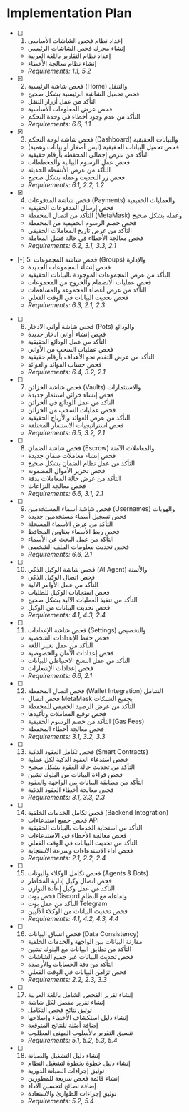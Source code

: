 # Implementation Plan

- [ ] 1. إعداد نظام فحص الشاشات الأساسي
  - إنشاء محرك فحص الشاشات الرئيسي
  - إعداد نظام التقارير باللغة العربية
  - إنشاء نظام معالجة الأخطاء
  - _Requirements: 1.1, 5.2_

- [x] 2. فحص شاشة الرئيسية (Home) والتنقل
  - فحص تحميل الشاشة الرئيسية بشكل صحيح
  - التأكد من عمل أزرار التنقل
  - فحص عرض المعلومات الأساسية
  - التأكد من عدم وجود أخطاء في وحدة التحكم
  - _Requirements: 6.6, 1.1_

- [x] 3. فحص شاشة لوحة التحكم (Dashboard) والبيانات الحقيقية
  - فحص تحميل البيانات الحقيقية (ليس أصفار أو بيانات وهمية)
  - التأكد من عرض إجمالي المحفظة بأرقام حقيقية
  - فحص عمل الرسوم البيانية والمخططات
  - التأكد من عرض الأنشطة الحديثة
  - فحص زر التحديث وعمله بشكل صحيح
  - _Requirements: 6.1, 2.2, 1.2_

- [x] 4. فحص شاشة المدفوعات (Payments) والعمليات الحقيقية
  - فحص إرسال المدفوعات الحقيقية
  - التأكد من اتصال المحفظة (MetaMask) وعمله بشكل صحيح
  - فحص خصم الرسوم الحقيقية من المحفظة
  - التأكد من عرض تاريخ المعاملات الحقيقي
  - فحص معالجة الأخطاء في حالة فشل المعاملة
  - _Requirements: 6.2, 3.1, 3.3, 2.1_

- [-] 5. فحص شاشة المجموعات (Groups) والإدارة
  - فحص إنشاء المجموعات الجديدة
  - التأكد من عرض المجموعات الموجودة بالبيانات الحقيقية
  - فحص عمليات الانضمام والخروج من المجموعات
  - التأكد من عرض أعضاء المجموعة والمساهمات
  - فحص تحديث البيانات في الوقت الفعلي
  - _Requirements: 6.3, 2.1, 2.3_

- [ ] 6. فحص شاشة أواني الادخار (Pots) والودائع
  - فحص إنشاء أواني ادخار جديدة
  - التأكد من عمل الودائع الحقيقية
  - فحص عمليات السحب من الأواني
  - التأكد من عرض التقدم نحو الأهداف بأرقام حقيقية
  - فحص حساب الفوائد والعوائد
  - _Requirements: 6.4, 3.2, 2.1_

- [ ] 7. فحص شاشة الخزائن (Vaults) والاستثمارات
  - فحص إنشاء خزائن استثمار جديدة
  - التأكد من عمل الودائع في الخزائن
  - فحص عمليات السحب من الخزائن
  - التأكد من عرض العوائد والأرباح الحقيقية
  - فحص استراتيجيات الاستثمار المختلفة
  - _Requirements: 6.5, 3.2, 2.1_

- [ ] 8. فحص شاشة الضمان (Escrow) والمعاملات الآمنة
  - فحص إنشاء معاملات ضمان جديدة
  - التأكد من عمل نظام الضمان بشكل صحيح
  - فحص تحرير الأموال المضمونة
  - التأكد من عرض حالة المعاملات بدقة
  - فحص معالجة النزاعات
  - _Requirements: 6.6, 3.1, 2.1_

- [ ] 9. فحص شاشة أسماء المستخدمين (Usernames) والهويات
  - فحص تسجيل أسماء مستخدمين جديدة
  - التأكد من عرض الأسماء المسجلة
  - فحص ربط الأسماء بعناوين المحافظ
  - التأكد من عمل البحث عن الأسماء
  - فحص تحديث معلومات الملف الشخصي
  - _Requirements: 6.6, 2.1_

- [ ] 10. فحص شاشة الوكيل الذكي (AI Agent) والأتمتة
  - فحص اتصال الوكيل الذكي
  - التأكد من عمل الأوامر الآلية
  - فحص استجابات الوكيل للطلبات
  - التأكد من تنفيذ العمليات الآلية بشكل صحيح
  - فحص تحديث البيانات من الوكيل
  - _Requirements: 4.1, 4.3, 2.4_

- [ ] 11. فحص شاشة الإعدادات (Settings) والتخصيص
  - فحص حفظ الإعدادات الشخصية
  - التأكد من عمل تغيير اللغة
  - فحص إعدادات الأمان والخصوصية
  - التأكد من عمل النسخ الاحتياطي للبيانات
  - فحص إعدادات الإشعارات
  - _Requirements: 6.6, 2.1_

- [ ] 12. فحص اتصال المحفظة (Wallet Integration) الشامل
  - فحص اتصال MetaMask بجميع الشبكات
  - التأكد من عرض الرصيد الحقيقي للمحفظة
  - فحص توقيع المعاملات وتأكيدها
  - التأكد من خصم الرسوم الحقيقية (Gas Fees)
  - فحص معالجة أخطاء المحفظة
  - _Requirements: 3.1, 3.2, 3.3_

- [ ] 13. فحص تكامل العقود الذكية (Smart Contracts)
  - فحص استدعاء العقود الذكية لكل عملية
  - التأكد من تحديث حالة العقود بشكل صحيح
  - فحص قراءة البيانات من البلوك تشين
  - التأكد من مطابقة البيانات بين الواجهة والعقود
  - فحص معالجة أخطاء العقود الذكية
  - _Requirements: 3.1, 3.3, 2.3_

- [ ] 14. فحص تكامل الخدمات الخلفية (Backend Integration)
  - فحص جميع استدعاءات API
  - التأكد من استجابة الخدمات بالبيانات الحقيقية
  - فحص معالجة الأخطاء في الاستدعاءات
  - التأكد من تحديث البيانات في الوقت الفعلي
  - فحص أداء الاستدعاءات وسرعة الاستجابة
  - _Requirements: 2.1, 2.2, 2.4_

- [ ] 15. فحص تكامل الوكلاء والبوتات (Agents & Bots)
  - فحص اتصال وكيل إدارة المخاطر
  - التأكد من عمل وكيل إعادة التوازن
  - فحص بوت Discord وتفاعله مع النظام
  - التأكد من عمل بوت Telegram
  - فحص تحديث البيانات من الوكلاء الآليين
  - _Requirements: 4.1, 4.2, 4.3, 4.4_

- [ ] 16. فحص اتساق البيانات (Data Consistency)
  - مقارنة البيانات بين الواجهة والخدمات الخلفية
  - التأكد من تطابق البيانات مع البلوك تشين
  - فحص تحديث البيانات عبر جميع الشاشات
  - التأكد من دقة الحسابات والأرصدة
  - فحص تزامن البيانات في الوقت الفعلي
  - _Requirements: 2.2, 2.3, 3.3_

- [ ] 17. إنشاء تقرير الفحص الشامل باللغة العربية
  - إنشاء تقرير مفصل لكل شاشة
  - توثيق نتائج فحص التكامل
  - إنشاء دليل استكشاف الأخطاء وإصلاحها
  - إضافة أمثلة للنتائج المتوقعة
  - تنسيق التقرير بالأسلوب المهني المطلوب
  - _Requirements: 5.1, 5.2, 5.3, 5.4_

- [ ] 18. إنشاء دليل التشغيل والصيانة
  - إنشاء دليل خطوة بخطوة لتشغيل النظام
  - توثيق إجراءات الصيانة الدورية
  - إنشاء قائمة فحص سريعة للمطورين
  - إضافة نصائح لتحسين الأداء
  - توثيق إجراءات الطوارئ والاستعادة
  - _Requirements: 5.2, 5.4_